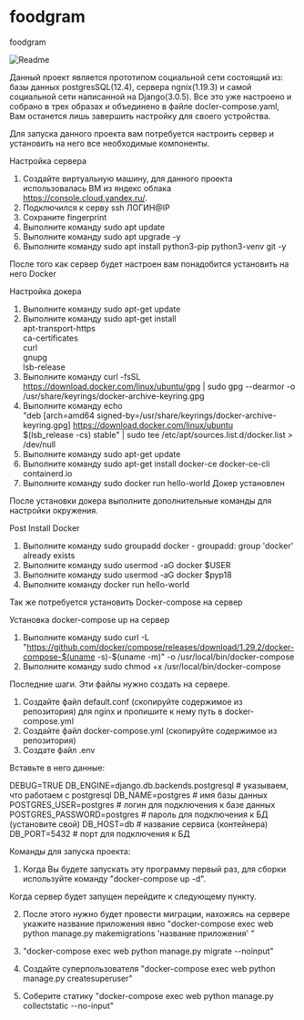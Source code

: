 # foodgram 
foodgram
 
![Readme](https://github.com/pyp18/foodgram-project/actions/workflows/main.yml/badge.svg) 
 
Данный проект является прототипом социальной сети состоящий из: базы данных postgresSQL(12.4), сервера ngnix(1.19.3) и самой социальной сети написанной на Django(3.0.5). Все это уже настроено и собрано в трех образах и объединено в файле docler-compose.yaml, Вам останется лишь завершить настройку для своего устройства.  

Для запуска данного проекта вам потребуется настроить сервер и установить на него все необходимые компоненты.


Настройка сервера
1) Создайте виртуальную машину, для данного проекта использовалась ВМ из яндекс облака https://console.cloud.yandex.ru/.
2) Подключился к серву ssh ЛОГИН@IP
3) Сохраните fingerprint
4) Выполните команду sudo apt update 
5) Выполните команду sudo apt upgrade -y 
6) Выполните команду sudo apt install python3-pip python3-venv git -y 

После того как сервер будет настроен вам понадобится установить на него Docker

Настройка докера
1) Выполните команду sudo apt-get update
2) Выполните команду sudo apt-get install \
    apt-transport-https \
    ca-certificates \
    curl \
    gnupg \
    lsb-release
3) Выполните команду curl -fsSL https://download.docker.com/linux/ubuntu/gpg | sudo gpg --dearmor -o /usr/share/keyrings/docker-archive-keyring.gpg
4) Выполните команду echo \
  "deb [arch=amd64 signed-by=/usr/share/keyrings/docker-archive-keyring.gpg] https://download.docker.com/linux/ubuntu \
  $(lsb_release -cs) stable" | sudo tee /etc/apt/sources.list.d/docker.list > /dev/null
5) Выполните команду sudo apt-get update
6) Выполните команду sudo apt-get install docker-ce docker-ce-cli containerd.io
7) Выполните команду sudo docker run hello-world
Докер установлен

После установки докера выполните дополнительные команды для настройки окружения.

Post Install Docker
1) Выполните команду sudo groupadd docker - groupadd: group 'docker' already exists
2) Выполните команду sudo usermod -aG docker $USER
3) Выполните команду sudo usermod -aG docker $pyp18
4) Выполните команду docker run hello-world

Так же потребуется установить Docker-compose на сервер

Установка docker-compose up на сервер
1) Выполните команду sudo curl -L "https://github.com/docker/compose/releases/download/1.29.2/docker-compose-$(uname -s)-$(uname -m)" -o /usr/local/bin/docker-compose
2) Выполните команду sudo chmod +x /usr/local/bin/docker-compose


Последние шаги.
Эти файлы нужно создать на сервере.
1) Создайте файл default.conf (скопируйте содержимое из репозитория) для nginx и пропишите к нему путь в docker-compose.yml
2) Создайте файл docker-compose.yml (скопируйте содержимое из репозитория)
2) Создате файл .env 

Вставьте в него данные:

DEBUG=TRUE
DB_ENGINE=django.db.backends.postgresql # указываем, что работаем с postgresql
DB_NAME=postgres # имя базы данных
POSTGRES_USER=postgres # логин для подключения к базе данных
POSTGRES_PASSWORD=postgres # пароль для подключения к БД (установите свой)
DB_HOST=db # название сервиса (контейнера)
DB_PORT=5432 # порт для подключения к БД 


Команды для запуска проекта:  
  
1) Когда Вы будете запускать эту программу первый раз, для сборки используйте команду "docker-compose up -d".  
  
Когда сервер будет запущен перейдите к следующему пункту.  
  
2) После этого нужно будет провести миграции, нахожясь на сервере укажите название приложения явно "docker-compose exec web python manage.py makemigrations 'название приложения' "  
  
3) "docker-compose exec web python manage.py migrate --noinput"  
  
4) Создайте суперпользователя "docker-compose exec web python manage.py createsuperuser"  
  
5) Соберите статику "docker-compose exec web python manage.py collectstatic --no-input"  
